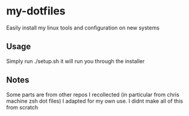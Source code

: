 # my-dotfiles
Easily install my linux tools and configuration on new systems

## Usage
Simply run ./setup.sh it will run you through the installer

## Notes
Some parts are from other repos I recollected (in particular from chris machine zsh dot files) I adapted for my own use. I didnt make all of this from scratch